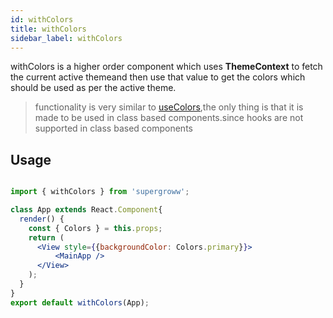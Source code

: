 ```yaml
---
id: withColors
title: withColors
sidebar_label: withColors
---
```



withColors is a higher order component which uses **ThemeContext** to fetch the current active themeand then use that value to get the colors which should be used as per the active theme.

> functionality is very similar to [useColors](),the only thing is that it is made to be used in class based components.since hooks are not supported in class based components


## Usage

```jsx

import { withColors } from 'supergroww';

class App extends React.Component{
  render() {
    const { Colors } = this.props;
    return (
      <View style={{backgroundColor: Colors.primary}}>
          <MainApp />
      </View>
    );
  }
}
export default withColors(App);
```
